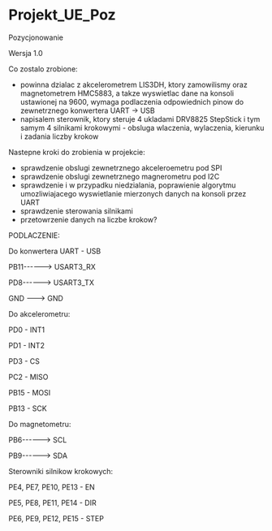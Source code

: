 # Projekt_UE_Poz
Pozycjonowanie


Wersja 1.0

Co zostalo zrobione:
 - powinna dzialac z akcelerometrem LIS3DH, ktory zamowilismy oraz magnetometrem HMC5883, a takze wyswietlac dane na konsoli ustawionej na 9600, wymaga podlaczenia odpowiednich pinow do zewnetrznego konwertera UART -> USB
 - napisalem sterownik, ktory steruje 4 ukladami DRV8825 StepStick i tym samym 4 silnikami krokowymi - obsluga wlaczenia, wylaczenia, kierunku i zadania liczby krokow

Nastepne kroki do zrobienia w projekcie:
- sprawdzenie obslugi zewnetrznego akceleroemetru pod SPI
- sprawdzenie obslugi zewnetrznego magnerometru pod I2C
- sprawdzenie i w przypadku niedzialania, poprawienie algorytmu umozliwiajacego wyswietlanie mierzonych danych na konsoli przez UART
- sprawdzenie sterowania silnikami
- przetowrzenie danych na liczbe krokow?


PODLACZENIE:

Do konwertera UART - USB

 PB11------> USART3_RX

 PD8------> USART3_TX 
 
 GND ---> GND
 
 Do akcelerometru:
 
 PD0 - INT1
 
 PD1 - INT2
 
 PD3 - CS
 
 PC2 - MISO
 
 PB15 - MOSI
 
 PB13 - SCK
 
 Do magnetometru:
 
 PB6------> SCL
 
 PB9------> SDA 

Sterowniki silnikow krokowych:

PE4, PE7, PE10, PE13 - EN

PE5, PE8, PE11, PE14 - DIR

PE6, PE9, PE12, PE15 - STEP

